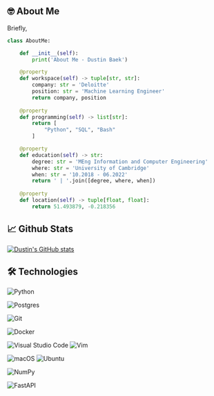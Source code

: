 ## :nerd_face: About Me

Briefly,
```python
class AboutMe:

    def __init__(self):
        print('About Me - Dustin Baek')

    @property
    def workspace(self) -> tuple[str, str]:
        company: str = 'Deloitte'
        position: str = 'Machine Learning Engineer'
        return company, position
    
    @property
    def programming(self) -> list[str]:
        return [
            "Python", "SQL", "Bash"
        ]

    @property
    def education(self) -> str:
        degree: str = 'MEng Information and Computer Engineering'
        where: str = 'University of Cambridge'
        when: str = '10.2018 - 06.2022'
        return ' | '.join([degree, where, when])
    
    @property
    def location(self) -> tuple[float, float]:
        return 51.493879, -0.218356
```

## :chart_with_upwards_trend: Github Stats
[![Dustin's GitHub stats](https://github-readme-stats.vercel.app/api?username=dustinbaekpersonal)](https://github.com/anuraghazra/github-readme-stats)

## :hammer_and_wrench: Technologies
![Python](https://img.shields.io/badge/python-3670A0?style=for-the-badge&logo=python&logoColor=ffdd54)

![Postgres](https://img.shields.io/badge/postgres-%23316192.svg?style=for-the-badge&logo=postgresql&logoColor=white)

![Git](https://img.shields.io/badge/git-%23F05033.svg?style=for-the-badge&logo=git&logoColor=white)

![Docker](https://img.shields.io/badge/docker-%230db7ed.svg?style=for-the-badge&logo=docker&logoColor=white)

![Visual Studio Code](https://img.shields.io/badge/Visual%20Studio%20Code-0078d7.svg?style=for-the-badge&logo=visual-studio-code&logoColor=white)
![Vim](https://img.shields.io/badge/VIM-%2311AB00.svg?style=for-the-badge&logo=vim&logoColor=white)

![macOS](https://img.shields.io/badge/mac%20os-000000?style=for-the-badge&logo=macos&logoColor=F0F0F0)
![Ubuntu](https://img.shields.io/badge/Ubuntu-E95420?style=for-the-badge&logo=ubuntu&logoColor=white)

![NumPy](https://img.shields.io/badge/numpy-%23013243.svg?style=for-the-badge&logo=numpy&logoColor=white)

![FastAPI](https://img.shields.io/badge/FastAPI-005571?style=for-the-badge&logo=fastapi)
